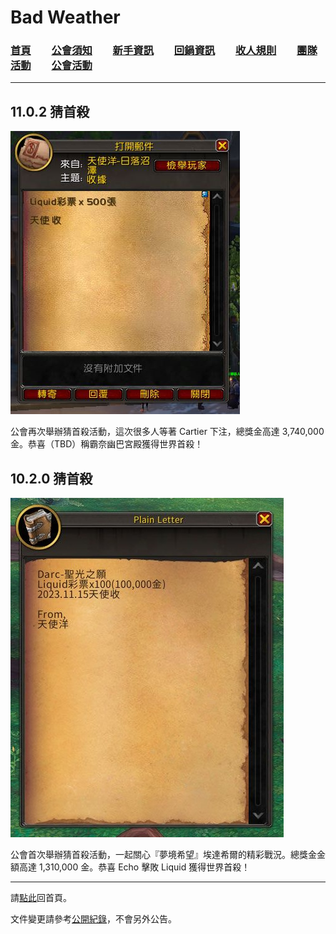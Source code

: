 # Bad Weather
### [首頁](index.html)　　[公會須知](guidelines.html)　　[新手資訊](newbies.html)　　[回鍋資訊](oldfriends.html)　　[收人規則](recruitment.html)　　[團隊活動](raid.html)　　[公會活動](activities.html)

---

## 11.0.2 猜首殺

![](img_lottery_11.0.2.jpg)

公會再次舉辦猜首殺活動，這次很多人等著 Cartier 下注，總獎金高達 3,740,000 金。恭喜（TBD）稱霸奈幽巴宮殿獲得世界首殺！

## 10.2.0 猜首殺

![](img_lottery_10.2.0.jpg)

公會首次舉辦猜首殺活動，一起關心『夢境希望』埃達希爾的精彩戰況。總獎金金額高達 1,310,000 金。恭喜 Echo 擊敗 Liquid 獲得世界首殺！

--- 

請[點此](index.html)回首頁。

文件變更請參考[公開紀錄](https://github.com/dalechou/badweather.tw/commits/master/rwf.md)，不會另外公告。
